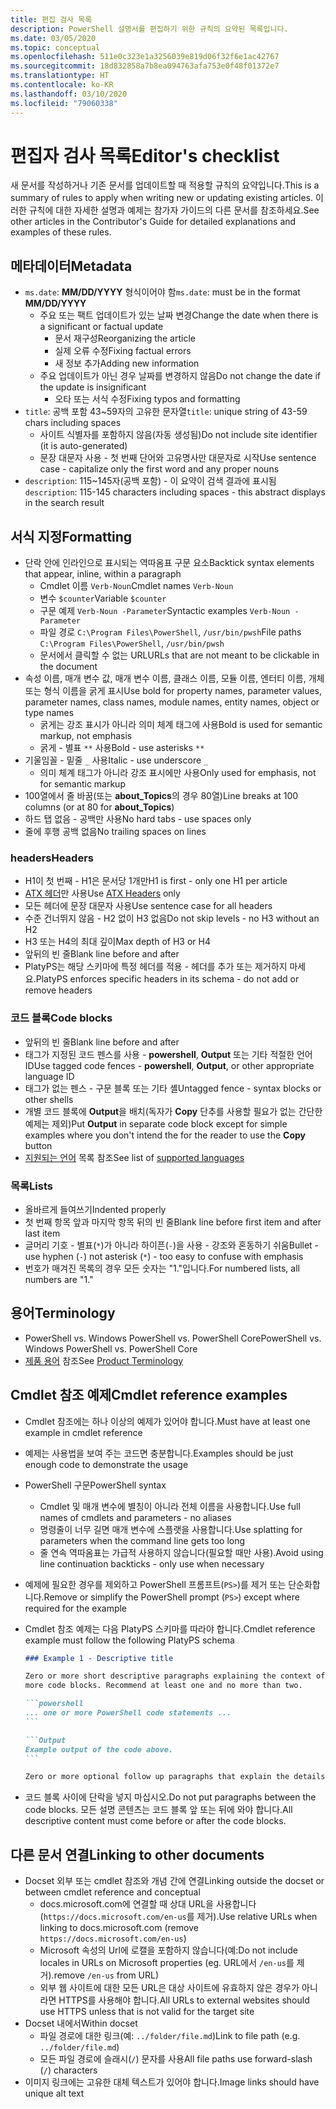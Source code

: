 ```yaml
---
title: 편집 검사 목록
description: PowerShell 설명서를 편집하기 위한 규칙의 요약된 목록입니다.
ms.date: 03/05/2020
ms.topic: conceptual
ms.openlocfilehash: 511e0c323e1a3256039e819d06f32f6e1ac42767
ms.sourcegitcommit: 18d832858a7b8ea094763afa753e0f48f01372e7
ms.translationtype: HT
ms.contentlocale: ko-KR
ms.lasthandoff: 03/10/2020
ms.locfileid: "79060338"
---
```

# <a name="editors-checklist"></a><span data-ttu-id="ad1dd-103">편집자 검사 목록</span><span class="sxs-lookup"><span data-stu-id="ad1dd-103">Editor's checklist</span></span>

<span data-ttu-id="ad1dd-104">새 문서를 작성하거나 기존 문서를 업데이트할 때 적용할 규칙의 요약입니다.</span><span class="sxs-lookup"><span data-stu-id="ad1dd-104">This is a summary of rules to apply when writing new or updating existing articles.</span></span> <span data-ttu-id="ad1dd-105">이러한 규칙에 대한 자세한 설명과 예제는 참가자 가이드의 다른 문서를 참조하세요.</span><span class="sxs-lookup"><span data-stu-id="ad1dd-105">See other articles in the Contributor's Guide for detailed explanations and examples of these rules.</span></span>

## <a name="metadata"></a><span data-ttu-id="ad1dd-106">메타데이터</span><span class="sxs-lookup"><span data-stu-id="ad1dd-106">Metadata</span></span>

- <span data-ttu-id="ad1dd-107">`ms.date`: **MM/DD/YYYY** 형식이어야 함</span><span class="sxs-lookup"><span data-stu-id="ad1dd-107">`ms.date`: must be in the format **MM/DD/YYYY**</span></span>
  - <span data-ttu-id="ad1dd-108">주요 또는 팩트 업데이트가 있는 날짜 변경</span><span class="sxs-lookup"><span data-stu-id="ad1dd-108">Change the date when there is a significant or factual update</span></span>
    - <span data-ttu-id="ad1dd-109">문서 재구성</span><span class="sxs-lookup"><span data-stu-id="ad1dd-109">Reorganizing the article</span></span>
    - <span data-ttu-id="ad1dd-110">실제 오류 수정</span><span class="sxs-lookup"><span data-stu-id="ad1dd-110">Fixing factual errors</span></span>
    - <span data-ttu-id="ad1dd-111">새 정보 추가</span><span class="sxs-lookup"><span data-stu-id="ad1dd-111">Adding new information</span></span>
  - <span data-ttu-id="ad1dd-112">주요 업데이트가 아닌 경우 날짜를 변경하지 않음</span><span class="sxs-lookup"><span data-stu-id="ad1dd-112">Do not change the date if the update is insignificant</span></span>
    - <span data-ttu-id="ad1dd-113">오타 또는 서식 수정</span><span class="sxs-lookup"><span data-stu-id="ad1dd-113">Fixing typos and formatting</span></span>
- <span data-ttu-id="ad1dd-114">`title`: 공백 포함 43~59자의 고유한 문자열</span><span class="sxs-lookup"><span data-stu-id="ad1dd-114">`title`: unique string of 43-59 chars including spaces</span></span>
  - <span data-ttu-id="ad1dd-115">사이트 식별자를 포함하지 않음(자동 생성됨)</span><span class="sxs-lookup"><span data-stu-id="ad1dd-115">Do not include site identifier (it is auto-generated)</span></span>
  - <span data-ttu-id="ad1dd-116">문장 대문자 사용 - 첫 번째 단어와 고유명사만 대문자로 시작</span><span class="sxs-lookup"><span data-stu-id="ad1dd-116">Use sentence case - capitalize only the first word and any proper nouns</span></span>
- <span data-ttu-id="ad1dd-117">`description`: 115~145자(공백 포함) - 이 요약이 검색 결과에 표시됨</span><span class="sxs-lookup"><span data-stu-id="ad1dd-117">`description`: 115-145 characters including spaces - this abstract displays in the search result</span></span>

## <a name="formatting"></a><span data-ttu-id="ad1dd-118">서식 지정</span><span class="sxs-lookup"><span data-stu-id="ad1dd-118">Formatting</span></span>

- <span data-ttu-id="ad1dd-119">단락 안에 인라인으로 표시되는 역따옴표 구문 요소</span><span class="sxs-lookup"><span data-stu-id="ad1dd-119">Backtick syntax elements that appear, inline, within a paragraph</span></span>
  - <span data-ttu-id="ad1dd-120">Cmdlet 이름 `Verb-Noun`</span><span class="sxs-lookup"><span data-stu-id="ad1dd-120">Cmdlet names `Verb-Noun`</span></span>
  - <span data-ttu-id="ad1dd-121">변수 `$counter`</span><span class="sxs-lookup"><span data-stu-id="ad1dd-121">Variable `$counter`</span></span>
  - <span data-ttu-id="ad1dd-122">구문 예제 `Verb-Noun -Parameter`</span><span class="sxs-lookup"><span data-stu-id="ad1dd-122">Syntactic examples `Verb-Noun -Parameter`</span></span>
  - <span data-ttu-id="ad1dd-123">파일 경로 `C:\Program Files\PowerShell`, `/usr/bin/pwsh`</span><span class="sxs-lookup"><span data-stu-id="ad1dd-123">File paths `C:\Program Files\PowerShell`, `/usr/bin/pwsh`</span></span>
  - <span data-ttu-id="ad1dd-124">문서에서 클릭할 수 없는 URL</span><span class="sxs-lookup"><span data-stu-id="ad1dd-124">URLs that are not meant to be clickable in the document</span></span>
- <span data-ttu-id="ad1dd-125">속성 이름, 매개 변수 값, 매개 변수 이름, 클래스 이름, 모듈 이름, 엔터티 이름, 개체 또는 형식 이름을 굵게 표시</span><span class="sxs-lookup"><span data-stu-id="ad1dd-125">Use bold for property names, parameter values, parameter names, class names, module names, entity names, object or type names</span></span>
  - <span data-ttu-id="ad1dd-126">굵게는 강조 표시가 아니라 의미 체계 태그에 사용</span><span class="sxs-lookup"><span data-stu-id="ad1dd-126">Bold is used for semantic markup, not emphasis</span></span>
  - <span data-ttu-id="ad1dd-127">굵게 - 별표 `**` 사용</span><span class="sxs-lookup"><span data-stu-id="ad1dd-127">Bold - use asterisks `**`</span></span>
- <span data-ttu-id="ad1dd-128">기울임꼴 - 밑줄 `_` 사용</span><span class="sxs-lookup"><span data-stu-id="ad1dd-128">Italic - use underscore `_`</span></span>
  - <span data-ttu-id="ad1dd-129">의미 체계 태그가 아니라 강조 표시에만 사용</span><span class="sxs-lookup"><span data-stu-id="ad1dd-129">Only used for emphasis, not for semantic markup</span></span>
- <span data-ttu-id="ad1dd-130">100열에서 줄 바꿈(또는 **about_Topics**의 경우 80열)</span><span class="sxs-lookup"><span data-stu-id="ad1dd-130">Line breaks at 100 columns (or at 80 for **about_Topics**)</span></span>
- <span data-ttu-id="ad1dd-131">하드 탭 없음 - 공백만 사용</span><span class="sxs-lookup"><span data-stu-id="ad1dd-131">No hard tabs - use spaces only</span></span>
- <span data-ttu-id="ad1dd-132">줄에 후행 공백 없음</span><span class="sxs-lookup"><span data-stu-id="ad1dd-132">No trailing spaces on lines</span></span>

### <a name="headers"></a><span data-ttu-id="ad1dd-133">headers</span><span class="sxs-lookup"><span data-stu-id="ad1dd-133">Headers</span></span>

- <span data-ttu-id="ad1dd-134">H1이 첫 번째 - H1은 문서당 1개만</span><span class="sxs-lookup"><span data-stu-id="ad1dd-134">H1 is first - only one H1 per article</span></span>
- <span data-ttu-id="ad1dd-135">[ATX 헤더](https://github.github.com/gfm/#atx-headings)만 사용</span><span class="sxs-lookup"><span data-stu-id="ad1dd-135">Use [ATX Headers](https://github.github.com/gfm/#atx-headings) only</span></span>
- <span data-ttu-id="ad1dd-136">모든 헤더에 문장 대문자 사용</span><span class="sxs-lookup"><span data-stu-id="ad1dd-136">Use sentence case for all headers</span></span>
- <span data-ttu-id="ad1dd-137">수준 건너뛰지 않음 - H2 없이 H3 없음</span><span class="sxs-lookup"><span data-stu-id="ad1dd-137">Do not skip levels - no H3 without an H2</span></span>
- <span data-ttu-id="ad1dd-138">H3 또는 H4의 최대 깊이</span><span class="sxs-lookup"><span data-stu-id="ad1dd-138">Max depth of H3 or H4</span></span>
- <span data-ttu-id="ad1dd-139">앞뒤의 빈 줄</span><span class="sxs-lookup"><span data-stu-id="ad1dd-139">Blank line before and after</span></span>
- <span data-ttu-id="ad1dd-140">PlatyPS는 해당 스키마에 특정 헤더를 적용 - 헤더를 추가 또는 제거하지 마세요.</span><span class="sxs-lookup"><span data-stu-id="ad1dd-140">PlatyPS enforces specific headers in its schema - do not add or remove headers</span></span>

### <a name="code-blocks"></a><span data-ttu-id="ad1dd-141">코드 블록</span><span class="sxs-lookup"><span data-stu-id="ad1dd-141">Code blocks</span></span>

- <span data-ttu-id="ad1dd-142">앞뒤의 빈 줄</span><span class="sxs-lookup"><span data-stu-id="ad1dd-142">Blank line before and after</span></span>
- <span data-ttu-id="ad1dd-143">태그가 지정된 코드 펜스를 사용 - **powershell**, **Output** 또는 기타 적절한 언어 ID</span><span class="sxs-lookup"><span data-stu-id="ad1dd-143">Use tagged code fences - **powershell**, **Output**, or other appropriate language ID</span></span>
- <span data-ttu-id="ad1dd-144">태그가 없는 펜스 - 구문 블록 또는 기타 셸</span><span class="sxs-lookup"><span data-stu-id="ad1dd-144">Untagged fence - syntax blocks or other shells</span></span>
- <span data-ttu-id="ad1dd-145">개별 코드 블록에 **Output**을 배치(독자가 **Copy** 단추를 사용할 필요가 없는 간단한 예제는 제외)</span><span class="sxs-lookup"><span data-stu-id="ad1dd-145">Put **Output** in separate code block except for simple examples where you don't intend the for the reader to use the **Copy** button</span></span>
- <span data-ttu-id="ad1dd-146">[지원되는 언어](/contribute/code-in-docs#supported-languages) 목록 참조</span><span class="sxs-lookup"><span data-stu-id="ad1dd-146">See list of [supported languages](/contribute/code-in-docs#supported-languages)</span></span>

### <a name="lists"></a><span data-ttu-id="ad1dd-147">목록</span><span class="sxs-lookup"><span data-stu-id="ad1dd-147">Lists</span></span>

- <span data-ttu-id="ad1dd-148">올바르게 들여쓰기</span><span class="sxs-lookup"><span data-stu-id="ad1dd-148">Indented properly</span></span>
- <span data-ttu-id="ad1dd-149">첫 번째 항목 앞과 마지막 항목 뒤의 빈 줄</span><span class="sxs-lookup"><span data-stu-id="ad1dd-149">Blank line before first item and after last item</span></span>
- <span data-ttu-id="ad1dd-150">글머리 기호 - 별표(`*`)가 아니라 하이픈(`-`)을 사용 - 강조와 혼동하기 쉬움</span><span class="sxs-lookup"><span data-stu-id="ad1dd-150">Bullet - use hyphen (`-`) not asterisk (`*`) - too easy to confuse with emphasis</span></span>
- <span data-ttu-id="ad1dd-151">번호가 매겨진 목록의 경우 모든 숫자는 "1."입니다.</span><span class="sxs-lookup"><span data-stu-id="ad1dd-151">For numbered lists, all numbers are "1."</span></span>

## <a name="terminology"></a><span data-ttu-id="ad1dd-152">용어</span><span class="sxs-lookup"><span data-stu-id="ad1dd-152">Terminology</span></span>

- <span data-ttu-id="ad1dd-153">PowerShell vs. Windows PowerShell vs. PowerShell Core</span><span class="sxs-lookup"><span data-stu-id="ad1dd-153">PowerShell vs. Windows PowerShell vs. PowerShell Core</span></span>
- <span data-ttu-id="ad1dd-154">[제품 용어](powershell-style-guide.md#product-terminology) 참조</span><span class="sxs-lookup"><span data-stu-id="ad1dd-154">See [Product Terminology](powershell-style-guide.md#product-terminology)</span></span>

## <a name="cmdlet-reference-examples"></a><span data-ttu-id="ad1dd-155">Cmdlet 참조 예제</span><span class="sxs-lookup"><span data-stu-id="ad1dd-155">Cmdlet reference examples</span></span>

- <span data-ttu-id="ad1dd-156">Cmdlet 참조에는 하나 이상의 예제가 있어야 합니다.</span><span class="sxs-lookup"><span data-stu-id="ad1dd-156">Must have at least one example in cmdlet reference</span></span>
- <span data-ttu-id="ad1dd-157">예제는 사용법을 보여 주는 코드면 충분합니다.</span><span class="sxs-lookup"><span data-stu-id="ad1dd-157">Examples should be just enough code to demonstrate the usage</span></span>
- <span data-ttu-id="ad1dd-158">PowerShell 구문</span><span class="sxs-lookup"><span data-stu-id="ad1dd-158">PowerShell syntax</span></span>
  - <span data-ttu-id="ad1dd-159">Cmdlet 및 매개 변수에 별칭이 아니라 전체 이름을 사용합니다.</span><span class="sxs-lookup"><span data-stu-id="ad1dd-159">Use full names of cmdlets and parameters - no aliases</span></span>
  - <span data-ttu-id="ad1dd-160">명령줄이 너무 길면 매개 변수에 스플랫을 사용합니다.</span><span class="sxs-lookup"><span data-stu-id="ad1dd-160">Use splatting for parameters when the command line gets too long</span></span>
  - <span data-ttu-id="ad1dd-161">줄 연속 역따옴표는 가급적 사용하지 않습니다(필요할 때만 사용).</span><span class="sxs-lookup"><span data-stu-id="ad1dd-161">Avoid using line continuation backticks - only use when necessary</span></span>
- <span data-ttu-id="ad1dd-162">예제에 필요한 경우를 제외하고 PowerShell 프롬프트(`PS>`)를 제거 또는 단순화합니다.</span><span class="sxs-lookup"><span data-stu-id="ad1dd-162">Remove or simplify the PowerShell prompt (`PS>`) except where required for the example</span></span>
- <span data-ttu-id="ad1dd-163">Cmdlet 참조 예제는 다음 PlatyPS 스키마를 따라야 합니다.</span><span class="sxs-lookup"><span data-stu-id="ad1dd-163">Cmdlet reference example must follow the following PlatyPS schema</span></span>

  ~~~Markdown
  ### Example 1 - Descriptive title

  Zero or more short descriptive paragraphs explaining the context of the example followed by one or
  more code blocks. Recommend at least one and no more than two.

  ```powershell
  ... one or more PowerShell code statements ...
  ```

  ```Output
  Example output of the code above.
  ```

  Zero or more optional follow up paragraphs that explain the details of the code and output.
  ~~~

- <span data-ttu-id="ad1dd-164">코드 블록 사이에 단락을 넣지 마십시오.</span><span class="sxs-lookup"><span data-stu-id="ad1dd-164">Do not put paragraphs between the code blocks.</span></span> <span data-ttu-id="ad1dd-165">모든 설명 콘텐츠는 코드 블록 앞 또는 뒤에 와야 합니다.</span><span class="sxs-lookup"><span data-stu-id="ad1dd-165">All descriptive content must come before or after the code blocks.</span></span>

## <a name="linking-to-other-documents"></a><span data-ttu-id="ad1dd-166">다른 문서 연결</span><span class="sxs-lookup"><span data-stu-id="ad1dd-166">Linking to other documents</span></span>

- <span data-ttu-id="ad1dd-167">Docset 외부 또는 cmdlet 참조와 개념 간에 연결</span><span class="sxs-lookup"><span data-stu-id="ad1dd-167">Linking outside the docset or between cmdlet reference and conceptual</span></span>
  - <span data-ttu-id="ad1dd-168">docs.microsoft.com에 연결할 때 상대 URL을 사용합니다(`https://docs.microsoft.com/en-us`를 제거).</span><span class="sxs-lookup"><span data-stu-id="ad1dd-168">Use relative URLs when linking to docs.microsoft.com (remove `https://docs.microsoft.com/en-us`)</span></span>
  - <span data-ttu-id="ad1dd-169">Microsoft 속성의 Url에 로캘을 포함하지 않습니다(예:</span><span class="sxs-lookup"><span data-stu-id="ad1dd-169">Do not include locales in URLs on Microsoft properties (eg.</span></span> <span data-ttu-id="ad1dd-170">URL에서 `/en-us`를 제거).</span><span class="sxs-lookup"><span data-stu-id="ad1dd-170">remove `/en-us` from URL)</span></span>
  - <span data-ttu-id="ad1dd-171">외부 웹 사이트에 대한 모든 URL은 대상 사이트에 유효하지 않은 경우가 아니라면 HTTPS를 사용해야 합니다.</span><span class="sxs-lookup"><span data-stu-id="ad1dd-171">All URLs to external websites should use HTTPS unless that is not valid for the target site</span></span>
- <span data-ttu-id="ad1dd-172">Docset 내에서</span><span class="sxs-lookup"><span data-stu-id="ad1dd-172">Within docset</span></span>
  - <span data-ttu-id="ad1dd-173">파일 경로에 대한 링크(예: `../folder/file.md`)</span><span class="sxs-lookup"><span data-stu-id="ad1dd-173">Link to file path (e.g. `../folder/file.md`)</span></span>
  - <span data-ttu-id="ad1dd-174">모든 파일 경로에 슬래시(`/`) 문자를 사용</span><span class="sxs-lookup"><span data-stu-id="ad1dd-174">All file paths use forward-slash (`/`) characters</span></span>
- <span data-ttu-id="ad1dd-175">이미지 링크에는 고유한 대체 텍스트가 있어야 합니다.</span><span class="sxs-lookup"><span data-stu-id="ad1dd-175">Image links should have unique alt text</span></span>
